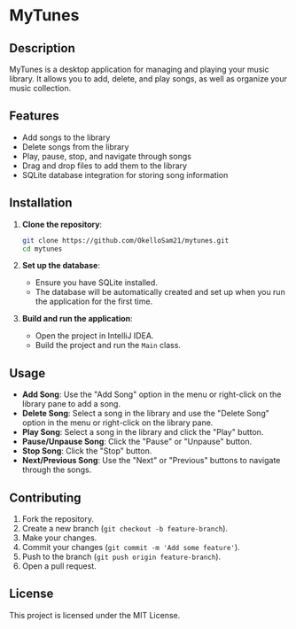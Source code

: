 # MyTunes

## Description
MyTunes is a desktop application for managing and playing your music library. It allows you to add, delete, and play songs, as well as organize your music collection.

## Features
- Add songs to the library
- Delete songs from the library
- Play, pause, stop, and navigate through songs
- Drag and drop files to add them to the library
- SQLite database integration for storing song information

## Installation
1. **Clone the repository**:
    ```sh
    git clone https://github.com/OkelloSam21/mytunes.git
    cd mytunes
    ```

2. **Set up the database**:
    - Ensure you have SQLite installed.
    - The database will be automatically created and set up when you run the application for the first time.

3. **Build and run the application**:
    - Open the project in IntelliJ IDEA.
    - Build the project and run the `Main` class.

## Usage
- **Add Song**: Use the "Add Song" option in the menu or right-click on the library pane to add a song.
- **Delete Song**: Select a song in the library and use the "Delete Song" option in the menu or right-click on the library pane.
- **Play Song**: Select a song in the library and click the "Play" button.
- **Pause/Unpause Song**: Click the "Pause" or "Unpause" button.
- **Stop Song**: Click the "Stop" button.
- **Next/Previous Song**: Use the "Next" or "Previous" buttons to navigate through the songs.

## Contributing
1. Fork the repository.
2. Create a new branch (`git checkout -b feature-branch`).
3. Make your changes.
4. Commit your changes (`git commit -m 'Add some feature'`).
5. Push to the branch (`git push origin feature-branch`).
6. Open a pull request.

## License
This project is licensed under the MIT License.